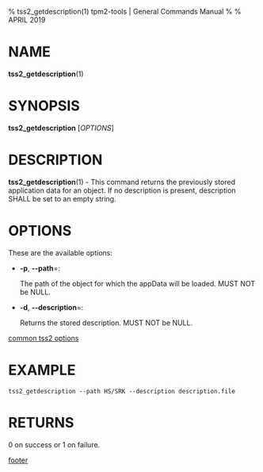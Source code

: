 % tss2_getdescription(1) tpm2-tools | General Commands Manual
%
% APRIL 2019

# NAME

**tss2_getdescription**(1)

# SYNOPSIS

**tss2_getdescription** [*OPTIONS*]

# DESCRIPTION

**tss2_getdescription**(1) - This command returns the previously stored application data for an object. If no description is present, description SHALL be set to an empty string.

# OPTIONS

These are the available options:

  * **-p**, **\--path**=:

    The path of the object for which the appData will be loaded. MUST NOT be NULL.

  * **-d**, **\--description**=:

    Returns the stored description. MUST NOT be NULL.

[common tss2 options](common/tss2-options.md)

# EXAMPLE

```
tss2_getdescription --path HS/SRK --description description.file
```

# RETURNS

0 on success or 1 on failure.

[footer](common/footer.md)
